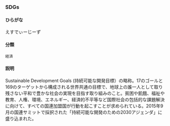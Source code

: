 <div style="display:none;">

## [あ行](securities-terms?id=あ行)
## [か行](securities-terms?id=か行)
## [さ行](securities-terms?id=さ行)
## [た行](securities-terms?id=た行)
## [な行](securities-terms?id=な行)
## [は行](securities-terms?id=は行)
## [ま行](securities-terms?id=ま行)
## [や行](securities-terms?id=や行)
## [ら行](securities-terms?id=ら行)
## [わ行](securities-terms?id=わ行)
## [英数字・記号](securities-terms?id=英数字・記号)

</div>

### SDGs

#### ひらがな

えすでぃーじーず

#### 分類

`経済`

#### 説明

Sustainable Development Goals (持続可能な開発目標）の略称。17のゴールと169のターゲットから構成される世界共通の目標で、地球上の誰一人として取り残さない平和で豊かな社会の実現を目指す取り組みのこと。貧困や飢餓、福祉や教育、人権、環境、エネルギー、経済的不平等など国際社会の包括的な課題解決に向けて、すべての国連加盟国が行動を起こすことが求められている。2015年9月の国連サミットで採択された「持続可能な開発のための2030アジェンダ」に盛り込まれた。

